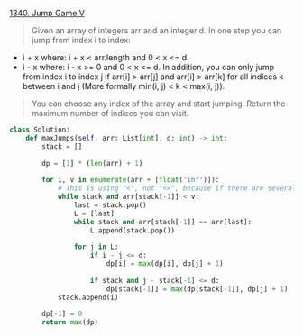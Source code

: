 [1340. Jump Game V](https://leetcode.com/problems/jump-game-v)

> Given an array of integers arr and an integer d. In one step you can jump from index i to index:

- i + x where: i + x < arr.length and 0 < x <= d.
- i - x where: i - x >= 0 and 0 < x <= d.
In addition, you can only jump from index i to index j if arr[i] > arr[j] and arr[i] > arr[k] for all indices k between i and j (More formally min(i, j) < k < max(i, j)).

> You can choose any index of the array and start jumping. Return the maximum number of indices you can visit.

```python
class Solution:
    def maxJumps(self, arr: List[int], d: int) -> int:
        stack = []
        
        dp = [1] * (len(arr) + 1)
        
        for i, v in enumerate(arr + [float('inf')]):
            # This is using "<", not "<=", because if there are several same numbers, others can jump to either of them and either has a chance to be the optimal step. For different numbers within range, it is always good to jump to a larger number
            while stack and arr[stack[-1]] < v:
                last = stack.pop()
                L = [last]
                while stack and arr[stack[-1]] == arr[last]:
                    L.append(stack.pop())
                
                for j in L:
                    if i - j <= d:
                        dp[i] = max(dp[i], dp[j] + 1)
                
                    if stack and j - stack[-1] <= d:
                        dp[stack[-1]] = max(dp[stack[-1]], dp[j] + 1)
            stack.append(i)
                    
        dp[-1] = 0
        return max(dp)
```
